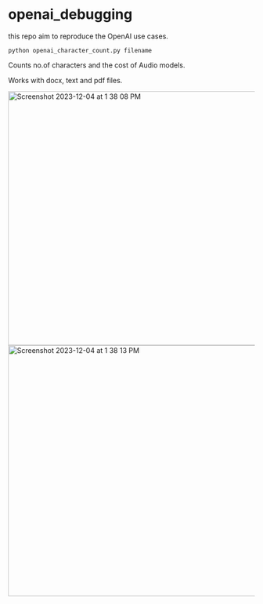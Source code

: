 # openai_debugging
this repo aim to reproduce the OpenAI use cases.



```python openai_character_count.py filename```

Counts no.of characters and the cost of Audio models. 

Works with docx, text and pdf files.

<img width="518" alt="Screenshot 2023-12-04 at 1 38 08 PM" src="https://github.com/gireeshkbogu/openai_debugging/assets/3885659/f3da0f1e-6798-4e42-bfae-2cd175071569">
<img width="512" alt="Screenshot 2023-12-04 at 1 38 13 PM" src="https://github.com/gireeshkbogu/openai_debugging/assets/3885659/3b77ff1f-127b-441e-a845-3e9045dcde75">
